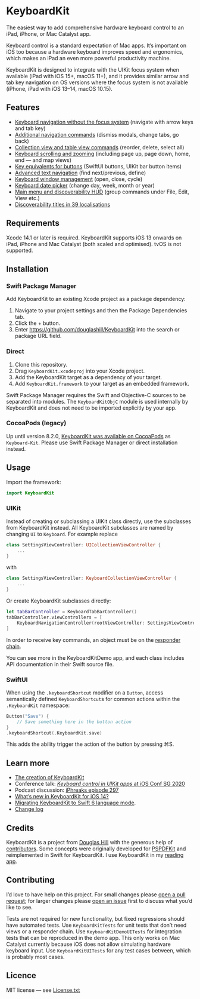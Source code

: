 # KeyboardKit

The easiest way to add comprehensive hardware keyboard control to an iPad, iPhone, or Mac Catalyst app.

Keyboard control is a standard expectation of Mac apps. It’s important on iOS too because a hardware keyboard improves speed and ergonomics, which makes an iPad an even more powerful productivity machine.

KeyboardKit is designed to integrate with the UIKit focus system when available (iPad with iOS 15+, macOS 11+), and it provides similar arrow and tab key navigation on OS versions where the focus system is not available (iPhone, iPad with iOS 13–14, macOS 10.15).

## Features

- [Keyboard navigation without the focus system](/Features.md#keyboard-navigation-without-the-focus-system) (navigate with arrow keys and tab key)
- [Additional navigation commands](/Features.md#additional-navigation-commands) (dismiss modals, change tabs, go back)
- [Collection view and table view commands](/Features.md#collection-view-and-table-view-commands) (reorder, delete, select all)
- [Keyboard scrolling and zooming](/Features.md#scrolling-and-zooming) (including page up, page down, home, end — and map views)
- [Key equivalents for buttons](Features.md#key-equivalents-for-buttons) (SwiftUI buttons, UIKit bar button items)
- [Advanced text navigation](Features.md#advanced-text-navigation) (find next/previous, define)
- [Keyboard window management](Features.md#window-management) (open, close, cycle)
- [Keyboard date picker](Features.md#date-picker) (change day, week, month or year)
- [Main menu and discoverability HUD](Features.md#main-menu-and-discoverability-hud) (group commands under File, Edit, View etc.)
- [Discoverability titles in 39 localisations](Features.md#localisation)

## Requirements

Xcode 14.1 or later is required. KeyboardKit supports iOS 13 onwards on iPad, iPhone and Mac Catalyst (both scaled and optimised). tvOS is not supported.

## Installation

### Swift Package Manager

Add KeyboardKit to an existing Xcode project as a package dependency:

1. Navigate to your project settings and then the Package Dependencies tab.
2. Click the + button. 
2. Enter https://github.com/douglashill/KeyboardKit into the search or package URL field.

### Direct

1. Clone this repository.
2. Drag `KeyboardKit.xcodeproj` into your Xcode project.
3. Add the KeyboardKit target as a dependency of your target.
4. Add `KeyboardKit.framework` to your target as an embedded framework.

Swift Package Manager requires the Swift and Objective-C sources to be separated into modules. The `KeyboardKitObjC` module is used internally by KeyboardKit and does not need to be imported explicitly by your app.

### CocoaPods (legacy)

Up until version 8.2.0, [KeyboardKit was available on CocoaPods](https://cocoapods.org/pods/Keyboard-Kit) as `Keyboard-Kit`. Please use Swift Package Manager or direct installation instead.

## Usage

Import the framework:

```swift
import KeyboardKit
```

### UIKit

Instead of creating or subclassing a UIKit class directly, use the subclasses from KeyboardKit instead. All KeyboardKit subclasses are named by changing `UI` to `Keyboard`. For example replace

```swift
class SettingsViewController: UICollectionViewController {
    ...
}
```

with

```swift
class SettingsViewController: KeyboardCollectionViewController {
    ...
}
```

Or create KeyboardKit subclasses directly:

```swift
let tabBarController = KeyboardTabBarController()
tabBarController.viewControllers = [
    KeyboardNavigationController(rootViewController: SettingsViewController()),
]
```

In order to receive key commands, an object must be on the [responder chain](https://developer.apple.com/documentation/uikit/touches_presses_and_gestures/using_responders_and_the_responder_chain_to_handle_events).

You can see more in the KeyboardKitDemo app, and each class includes API documentation in their Swift source file.

### SwiftUI

When using the `.keyboardShortcut` modifier on a `Button`, access semantically defined `KeyboardShortcut`s for common actions within the `.KeyboardKit` namespace: 

```swift
Button("Save") {
    // Save something here in the button action
}
.keyboardShortcut(.KeyboardKit.save)
```

This adds the ability trigger the action of the button by pressing ⌘S.

## Learn more

- [The creation of KeyboardKit](https://douglashill.co/status/1201265719788392448/)
- Conference talk: [*Keyboard control in UIKit apps* at iOS Conf SG 2020](https://engineers.sg/video/full-keyboard-control-in-uikit-apps-ios-conf-sg-2020--3933)
- Podcast discussion: [iPhreaks episode 297](https://devchat.tv/iphreaks/ips-297-keyboard-controls-with-douglas-hill/)
- [What’s new in KeyboardKit for iOS 14?](https://douglashill.co/whats-new-in-keyboardkit-for-ios-14/)
- [Migrating KeyboardKit to Swift 6 language mode](https://douglashill.co/keyboardkit-swift-6/).
- [Change log](/CHANGELOG.md)

## Credits

KeyboardKit is a project from [Douglas Hill](https://douglashill.co/) with the generous help of [contributors](https://github.com/douglashill/KeyboardKit/graphs/contributors). Some concepts were originally developed for [PSPDFKit](https://pspdfkit.com/) and reimplemented in Swift for KeyboardKit. I use KeyboardKit in my [reading app](https://douglashill.co/reading-app/).

## Contributing

I’d love to have help on this project. For small changes please [open a pull request](https://github.com/douglashill/KeyboardKit/pulls); for larger changes please [open an issue](https://github.com/douglashill/KeyboardKit/issues) first to discuss what you’d like to see.

Tests are not required for new functionality, but fixed regressions should have automated tests. Use `KeyboardKitTests` for unit tests that don’t need views or a responder chain. Use `KeyboardKitDemoUITests` for integration tests that can be reproduced in the demo app. This only works on Mac Catalyst currently because iOS does not allow simulating hardware keyboard input. Use `KeyboardKitUITests` for any test cases between, which is probably most cases.

## Licence

MIT license — see [License.txt](/License.txt)
